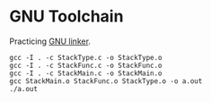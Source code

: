 # GNU Toolchain

Practicing [GNU linker](http://sp1.wikidot.com/gnulinker).

```
gcc -I . -c StackType.c -o StackType.o
gcc -I . -c StackFunc.c -o StackFunc.o
gcc -I . -c StackMain.c -o StackMain.o
gcc StackMain.o StackFunc.o StackType.o -o a.out
./a.out
```
